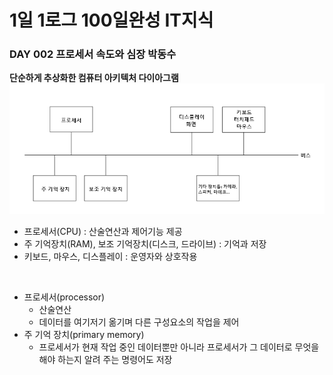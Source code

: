 # 1일 1로그 100일완성 IT지식
### DAY 002 프로세서 속도와 심장 박동수 
**단순하게 추상화한 컴퓨터 아키텍처 다이아그램**
![image desctiption](https://github.com/dmswnlee/TIL/blob/main/img/01.PNG?raw=true)

* 프로세서(CPU) : 산술연산과 제어기능 제공
* 주 기억장치(RAM), 보조 기억장치(디스크, 드라이브) : 기억과 저장
* 키보드, 마우스, 디스플레이 : 운영자와 상호작용 

<br>

* 프로세서(processor)
    * 산술연산
    * 데이터를 여기저기 옮기며 다른 구성요소의 작업을 제어 
* 주 기억 장치(primary memory)
    * 프로세서가 현재 작업 중인 데이터뿐만 아니라 프로세서가 그 데이터로 무엇을 해야 하는지 알려 주는 명령어도 저장 